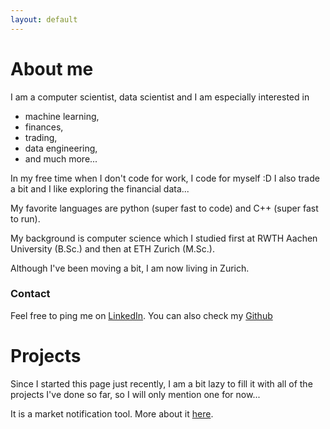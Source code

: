 ```yaml
---
layout: default
---
```



# About me

I am a computer scientist, data scientist and I am especially interested in 
* machine learning, 
* finances, 
* trading, 
* data engineering,
* and much more...

In my free time when I don't code for work, I code for myself :D 
I also trade a bit and I like exploring the financial data...

My favorite languages are python (super fast to code) and C++ (super fast to run).

My background is computer science which I studied first at RWTH Aachen University (B.Sc.) and then at ETH Zurich (M.Sc.).

Although I've been moving a bit, I am now living in Zurich.

### Contact

Feel free to ping me on [LinkedIn](https://www.linkedin.com/in/igor-pesic/). 
You can also check my [Github](https://www.github.com/igor-93)

# Projects

Since I started this page just recently, I am a bit lazy to fill it with all of the projects I've done so far, 
so I will only mention one for now...

It is a market notification tool. More about it [here](./market-alerts).

